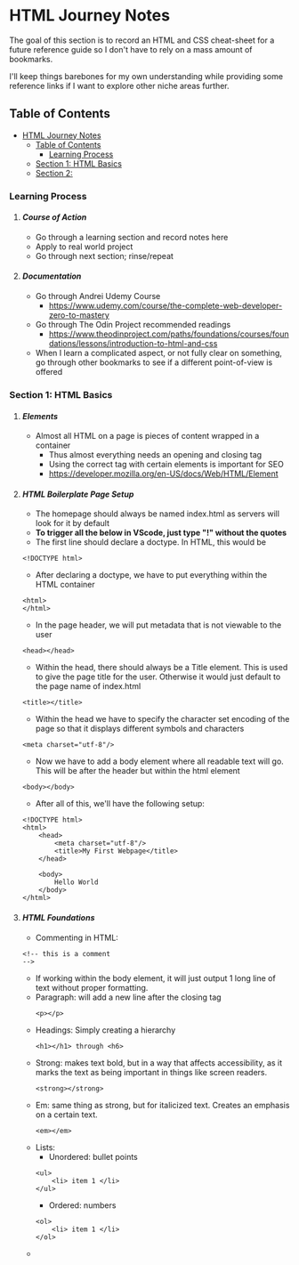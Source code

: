 
# HTML Journey Notes
The goal of this section is to record an HTML and CSS cheat-sheet for a future reference guide so I don't have to rely on a mass amount of bookmarks. 

I'll keep things barebones for my own understanding while providing some reference links if I want to explore other niche areas further. 

## Table of Contents
- [HTML Journey Notes](#html-journey-notes)
    - [Table of Contents](#table-of-contents)
        - [Learning Process](#learning-process)
    - [Section 1: HTML Basics](#section-1-html-basics)
    - [Section 2: ](#)

### Learning Process
1. #### ***Course of Action***
    - Go through a learning section and record notes here
    - Apply to real world project
    - Go through next section; rinse/repeat

2. #### ***Documentation***
    - Go through Andrei Udemy Course
        - https://www.udemy.com/course/the-complete-web-developer-zero-to-mastery
    - Go through The Odin Project recommended readings
        - https://www.theodinproject.com/paths/foundations/courses/foundations/lessons/introduction-to-html-and-css
    - When I learn a complicated aspect, or not fully clear on something, go through other bookmarks to see if a different point-of-view is offered

### Section 1: HTML Basics
1. #### ***Elements***
    - Almost all HTML on a page is pieces of content wrapped in a container
        - Thus almost everything needs an opening and closing tag
        - Using the correct tag with certain elements is important for SEO
        - https://developer.mozilla.org/en-US/docs/Web/HTML/Element
2. #### ***HTML Boilerplate Page Setup***
    - The homepage should always be named index.html as servers will look for it by default
    - **To trigger all the below in VScode, just type "!" without the quotes**
    - The first line should declare a doctype. In HTML, this would be
    ```
    <!DOCTYPE html>
    ```
    - After declaring a doctype, we have to put everything within the HTML container
    ```
    <html>
    </html>
    ```
    - In the page header, we will put metadata that is not viewable to the user
    ```
    <head></head>
    ```
    - Within the head, there should always be a Title element. This is used to give the page title for the user. Otherwise it would just default to the page name of index.html
    ```
    <title></title>
    ```
    - Within the head we have to specify the character set encoding of the page so that it displays different symbols and characters
    ```
    <meta charset="utf-8"/>
    ```
    - Now we have to add a body element where all readable text will go. This will be after the header but within the html element
    ```
    <body></body>
    ```
    - After all of this, we'll have the following setup:
    ```
    <!DOCTYPE html>
    <html>
        <head>
            <meta charset="utf-8"/>
            <title>My First Webpage</title>
        </head>

        <body>
            Hello World
        </body>
    </html>
    ```
3. #### ***HTML Foundations***
    - Commenting in HTML: 
    ```
    <!-- this is a comment 
    -->
    ```
    - If working within the body element, it will just output 1 long line of text without proper formatting. 
    - Paragraph: will add a new line after the closing tag
        ```
        <p></p>
        ```
    - Headings: Simply creating a hierarchy
        ```
        <h1></h1> through <h6>
        ```
    - Strong: makes text bold, but in a way that affects accessibility, as it marks the text as being important in things like screen readers.
        ```
        <strong></strong>
        ```
    - Em: same thing as strong, but for italicized text. Creates an emphasis on a certain text.
        ```
        <em></em>
        ```
    - Lists:
        - Unordered: bullet points
        ```
        <ul>
            <li> item 1 </li>
        </ul>
        ```
        - Ordered: numbers
        ```
        <ol>
            <li> item 1 </li>
        </ol>
        ```
    - 